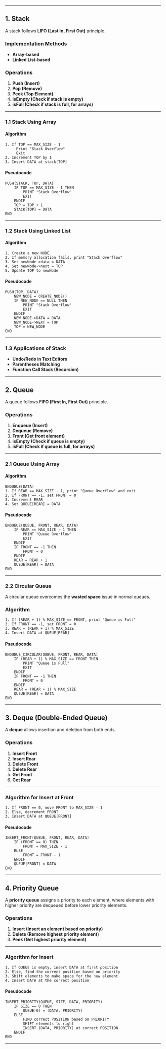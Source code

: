 
---

## **1. Stack**
A stack follows **LIFO (Last In, First Out)** principle.

### **Implementation Methods**
- **Array-based**
- **Linked List-based**

### **Operations**
1. **Push (Insert)**
2. **Pop (Remove)**
3. **Peek (Top Element)**
4. **isEmpty (Check if stack is empty)**
5. **isFull (Check if stack is full, for arrays)**

---

### **1.1 Stack Using Array**
#### **Algorithm**
```plaintext
1. If TOP == MAX_SIZE - 1
     Print "Stack Overflow"
     Exit
2. Increment TOP by 1
3. Insert DATA at stack[TOP]
```
#### **Pseudocode**
```plaintext
PUSH(STACK, TOP, DATA)
    IF TOP == MAX_SIZE - 1 THEN
        PRINT "Stack Overflow"
        EXIT
    ENDIF
    TOP = TOP + 1
    STACK[TOP] = DATA
END
```

---


### **1.2 Stack Using Linked List**
#### **Algorithm**
```plaintext
1. Create a new NODE
2. If memory allocation fails, print "Stack Overflow"
3. Set newNode->data = DATA
4. Set newNode->next = TOP
5. Update TOP to newNode
```
#### **Pseudocode**
```plaintext
PUSH(TOP, DATA)
    NEW_NODE = CREATE_NODE()
    IF NEW_NODE == NULL THEN
        PRINT "Stack Overflow"
        EXIT
    ENDIF
    NEW_NODE->DATA = DATA
    NEW_NODE->NEXT = TOP
    TOP = NEW_NODE
END
```

---

### **1.3 Applications of Stack**
- **Undo/Redo in Text Editors**
- **Parentheses Matching**
- **Function Call Stack (Recursion)**

---

## **2. Queue**
A queue follows **FIFO (First In, First Out)** principle.

### **Operations**
1. **Enqueue (Insert)**
2. **Dequeue (Remove)**
3. **Front (Get front element)**
4. **isEmpty (Check if queue is empty)**
5. **isFull (Check if queue is full, for arrays)**

---

### **2.1 Queue Using Array**
#### **Algorithm**
```plaintext
ENQUEUE(DATA)
1. If REAR == MAX_SIZE - 1, print "Queue Overflow" and exit
2. If FRONT == -1, set FRONT = 0
3. Increment REAR
4. Set QUEUE[REAR] = DATA
```
#### **Pseudocode**
```plaintext
ENQUEUE(QUEUE, FRONT, REAR, DATA)
    IF REAR == MAX_SIZE - 1 THEN
        PRINT "Queue Overflow"
        EXIT
    ENDIF
    IF FRONT == -1 THEN
        FRONT = 0
    ENDIF
    REAR = REAR + 1
    QUEUE[REAR] = DATA
END
```

---

### **2.2 Circular Queue**
A circular queue overcomes the **wasted space** issue in normal queues.

### **Algorithm**
```plaintext
1. If (REAR + 1) % MAX_SIZE == FRONT, print "Queue is Full"
2. If FRONT == -1, set FRONT = 0
3. REAR = (REAR + 1) % MAX_SIZE
4. Insert DATA at QUEUE[REAR]
```
#### **Pseudocode**
```plaintext
ENQUEUE_CIRCULAR(QUEUE, FRONT, REAR, DATA)
    IF (REAR + 1) % MAX_SIZE == FRONT THEN
        PRINT "Queue is Full"
        EXIT
    ENDIF
    IF FRONT == -1 THEN
        FRONT = 0
    ENDIF
    REAR = (REAR + 1) % MAX_SIZE
    QUEUE[REAR] = DATA
END
```

---

## **3. Deque (Double-Ended Queue)**
A **deque** allows insertion and deletion from both ends.

### **Operations**
1. **Insert Front**
2. **Insert Rear**
3. **Delete Front**
4. **Delete Rear**
5. **Get Front**
6. **Get Rear**

---

### **Algorithm for Insert at Front**
```plaintext
1. If FRONT == 0, move FRONT to MAX_SIZE - 1
2. Else, decrement FRONT
3. Insert DATA at QUEUE[FRONT]
```
#### **Pseudocode**
```plaintext
INSERT_FRONT(QUEUE, FRONT, REAR, DATA)
    IF (FRONT == 0) THEN
        FRONT = MAX_SIZE - 1
    ELSE
        FRONT = FRONT - 1
    ENDIF
    QUEUE[FRONT] = DATA
END
```

---

## **4. Priority Queue**
A **priority queue** assigns a priority to each element, where elements with higher priority are dequeued before lower priority elements.

### **Operations**
1. **Insert (Insert an element based on priority)**
2. **Delete (Remove highest priority element)**
3. **Peek (Get highest priority element)**

---

### **Algorithm for Insert**
```plaintext
1. If QUEUE is empty, insert DATA at first position
2. Else, find the correct position based on priority
3. Shift elements to make space for the new element
4. Insert DATA at the correct position
```
#### **Pseudocode**
```plaintext
INSERT_PRIORITY(QUEUE, SIZE, DATA, PRIORITY)
    IF SIZE == 0 THEN
        QUEUE[0] = (DATA, PRIORITY)
    ELSE
        FIND correct POSITION based on PRIORITY
        SHIFT elements to right
        INSERT (DATA, PRIORITY) at correct POSITION
    ENDIF
END
```

---
